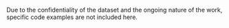 Due to the confidentiality of the dataset and the ongoing nature of the work, specific code examples are not included here. 
